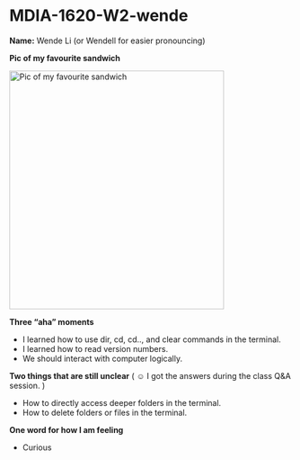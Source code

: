 # MDIA-1620-W2-wende

**Name:** Wende Li (or Wendell for easier pronouncing)

**Pic of my favourite sandwich**

<img src="https://github.com/user-attachments/assets/94528bc1-bead-410e-b701-e2f8efbc79d1" alt="Pic of my favourite sandwich" width="382" height="424"><br>

**Three “aha” moments**
- I learned how to use dir, cd, cd.., and clear commands in the terminal.
- I learned how to read version numbers.
- We should interact with computer logically.

**Two things that are still unclear** ( :relaxed: I got the answers during the class Q&A session. )
- How to directly access deeper folders in the terminal.
- How to delete folders or files in the terminal.

**One word for how I am feeling**
- Curious
